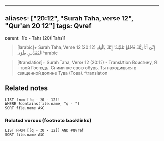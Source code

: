 
---
aliases: ["20:12", "Surah Taha, verse 12", "Qur'an 20:12"]
tags: Qvref
---

parent:: [[q - Taha (20)|Taha]]

> [!arabic]+ Surah Taha, Verse 12 (20:12)
> <span class="quran-arabic">إِنِّىٓ أَنَا۠ رَبُّكَ فَٱخْلَعْ نَعْلَيْكَ ۖ إِنَّكَ بِٱلْوَادِ ٱلْمُقَدَّسِ طُوًى</span>
^arabic

> [!translation]+ Surah Taha, Verse 12 (20:12) - Translation
> Воистину, Я - твой Господь. Сними же свою обувь. Ты находишься в священной долине Тува (Това).
^translation



## Related notes
```dataview
LIST from [[q - 20 - 12]]
WHERE !contains(file.name, "q - ")
SORT file.name ASC
```

### Related verses (footnote backlinks)
```dataview
LIST FROM [[q - 20 - 12]] AND #Qvref
SORT file.name ASC
```

